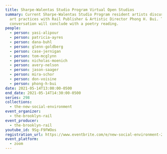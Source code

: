```yaml
---
title: Sharpe-Walentas Studio Program Virtual Open Studios
summary: Current Sharpe-Walentas Studio Program resident artists discuss their
  art practices with Rail Publisher & Artistic Director Phong H. Bui. The
  conversation will conclude with a poetry reading.
people:
  - person: yasi-alipour
  - person: patricia-ayres
  - person: dana-buhl
  - person: glenn-goldberg
  - person: case-jernigan
  - person: tom-mcglynn
  - person: nicholas-moenich
  - person: avery-nelson
  - person: jason-saager
  - person: mira-schor
  - person: don-voisine
  - person: phong-h-bui
date: 2021-05-14T13:00:00-0500
end_date: 2021-05-14T14:30:00-0500
series: 298
collections:
  - the-new-social-environment
event_organizer:
  - the-brooklyn-rail
event_producer:
  - the-brooklyn-rail
youtube_id: 9Sg-F9FWOos
registration_url: https://www.eventbrite.com/e/new-social-environment-298-sharpe-walentas-studio-program-tickets-153700884483
event_platform:
  - zoom
---
```

